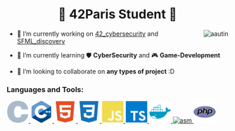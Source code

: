 <h1 align="center">🥐 42Paris Student 👋</h1>

<p><img align="right" src="https://github-readme-stats.vercel.app/api/top-langs?username=aautin&show_icons=true&locale=en&layout=compact&theme=algolia" alt="aautin" /></p>

- 🔭 I’m currently working on [42_cybersecurity](https://github.com/aautin/42_cybersecurity) and [SFML_discovery](https://github.com/aautin/SFML_discovery)

- 🌱 I’m currently learning 🛡️ **CyberSecurity** and 🎮 **Game-Development**

- 👯 I’m looking to collaborate on **any types of project** :D

<h3 align="left">Languages and Tools:</h3>
<p>
  <a href="https://www.cprogramming.com/" target="_blank" rel="noreferrer" >
    <img src="https://raw.githubusercontent.com/devicons/devicon/master/icons/c/c-original.svg" alt="c" width="50" height="50" />
  </a>
  <a href="https://www.w3schools.com/cpp/" target="_blank" rel="noreferrer" >
    <img src="https://raw.githubusercontent.com/devicons/devicon/master/icons/cplusplus/cplusplus-original.svg" alt="cpp" width="50" height="50" />
  </a>
  <a href="https://developer.mozilla.org/en-US/docs/Web/HTML" target="_blank" rel="noreferrer" >
    <img src="https://github.com/devicons/devicon/blob/master/icons/html5/html5-plain.svg" alt="html" width="50" height="50" />
  </a>
  <a href="https://developer.mozilla.org/en-US/docs/Web/CSS" target="_blank" rel="noreferrer" >
    <img src="https://github.com/devicons/devicon/blob/master/icons/css3/css3-plain.svg" alt="css" width="50" height="50" />
  </a>
  <a href="https://developer.mozilla.org/en-US/docs/Web/JavaScript" target="_blank" rel="noreferrer" >
    <img src="https://github.com/devicons/devicon/blob/master/icons/javascript/javascript-plain.svg" alt="js" width="50" height="50" />
  </a>
  <a href="https://www.typescriptlang.org/docs/" target="_blank" rel="noreferrer" >
    <img src="https://github.com/devicons/devicon/blob/master/icons/typescript/typescript-plain.svg" alt="ts" width="50" height="50" />
  </a>
  <a href="https://docs.docker.com/" target="_blank" rel="noreferrer" >
    <img src="https://github.com/devicons/devicon/blob/master/icons/docker/docker-plain.svg" alt="docker" width="50" height="50" />
  </a>
  <a href="https://www.tutorialspoint.com/assembly_programming" target="_blank" rel="noreferrer" >
    <img src="https://user-images.githubusercontent.com/103866722/177873824-ac727cae-29d5-406d-87de-93bb2bf21f02.png" alt="asm" width="50" height="50" />
  </a>
  <a href="https://www.php.net/manual/en/" target="_blank" rel="noreferrer" >
    <img src="https://github.com/devicons/devicon/blob/master/icons/php/php-original.svg" alt="php" width="50" height="50" />
  </a>
</p>




